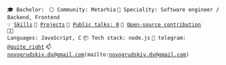 <code>🎓 Bachelor: </code>
<code>⚪ Community: Metarhia</code>
<code>👷 Speciality: Software engineer / Backend, Frontend</code><br>
<code>💡 [Skills](SKILLS.md)</code>
<code>🧻 [Projects](PROJECTS.md)</code>
<code>📢 [Public talks: 0](TALKS.md)</code>
<code>👀 [Open-source contribution](CONTRIBUTION.md)</code><br>
<code>🧑‍💻 Languages: JavaScript, C</code>
<code>📦 Tech stack: node.js</code>
<code>💬 telegram: [@quite_right](https://telegram.me/quite_right)</code>
<code>📫 novogrudskiy.dv@gmail.com(mailto:novogrudskiy.dv@gmail.com)</code>
